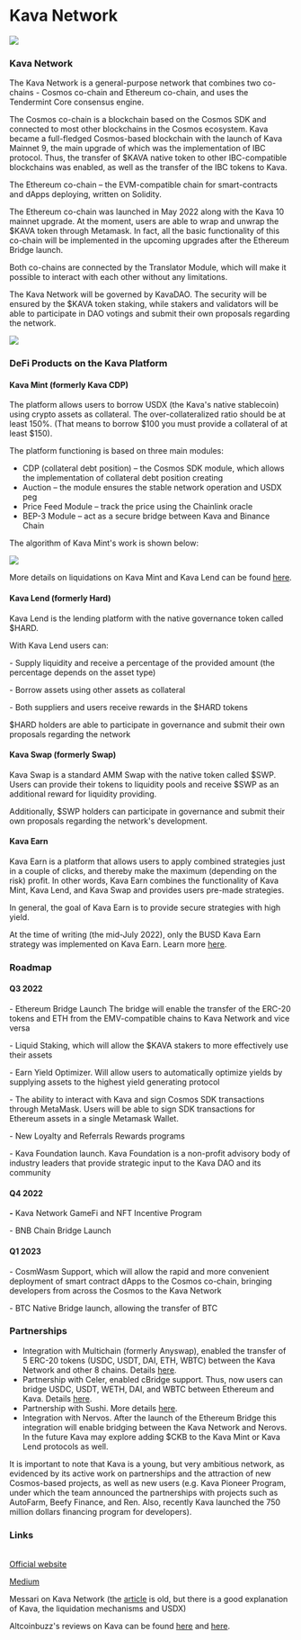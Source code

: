 # Kava Network

![](https://img1.teletype.in/files/c4/79/c4791d3a-8d81-444c-a41e-5513070c0cb5.png)

### Kava Network

The Kava Network is a general-purpose network that combines two co-chains - Cosmos co-chain and Ethereum co-chain, and uses the Tendermint Core consensus engine.

The Cosmos co-chain is a blockchain based on the Cosmos SDK and connected to most other blockchains in the Cosmos ecosystem. Kava became a full-fledged Cosmos-based blockchain with the launch of Kava Mainnet 9, the main upgrade of which was the implementation of IBC protocol. Thus, the transfer of $KAVA native token to other IBC-compatible blockchains was enabled, as well as the transfer of the IBC tokens to Kava.

The Ethereum co-chain – the EVM-compatible chain for smart-contracts and dApps deploying, written on Solidity.

The Ethereum co-chain was launched in May 2022 along with the Kava 10 mainnet upgrade. At the moment, users are able to wrap and unwrap the $KAVA token through Metamask. In fact, all the basic functionality of this co-chain will be implemented in the upcoming upgrades after the Ethereum Bridge launch.

Both co-chains are connected by the Translator Module, which will make it possible to interact with each other without any limitations.

The Kava Network will be governed by KavaDAO. The security will be ensured by the $KAVA token staking, while stakers and validators will be able to participate in DAO votings and submit their own proposals regarding the network.

![](https://telegra.ph/file/84439a459c4679b6c1559.png)

### DeFi Products on the Kava Platform

#### **Kava Mint** (formerly Kava CDP)&#x20;

The platform allows users to borrow USDX (the Kava's native stablecoin) using crypto assets as collateral. The over-collateralized ratio should be at least 150%. (That means to borrow $100 you must provide a collateral of at least $150).&#x20;

The platform functioning is based on three main modules:

* CDP (collateral debt position) – the Cosmos SDK module, which allows the implementation of collateral debt position creating
* Auction – the module ensures the stable network operation and USDX peg
* Price Feed Module – track the price using the Chainlink oracle
* BEP-3 Module – act as a secure bridge between Kava and Binance Chain&#x20;

The algorithm of Kava Mint's work is shown below:

![](https://telegra.ph/file/573f98765d03964fd1062.png)

More details on liquidations on Kava Mint and Kava Lend can be found [here](https://medium.com/kava-labs/liquidation-on-kava-and-hard-f5122d9fac58).

#### **Kava Lend (formerly Hard)**

Kava Lend is the lending platform with the native governance token called $HARD.

With Kava Lend users can:

\- Supply liquidity and receive a percentage of the provided amount (the percentage depends on the asset type)

\- Borrow assets using other assets as collateral

\- Both suppliers and users receive rewards in the $HARD tokens

$HARD holders are able to participate in governance and submit their own proposals regarding the network&#x20;

#### **Kava Swap (formerly Swap)**

Kava Swap is a standard AMM Swap with the native token called $SWP. Users can provide their tokens to liquidity pools and receive $SWP as an additional reward for liquidity providing.

Additionally, $SWP holders can participate in governance and submit their own proposals regarding the network's development.

#### **Kava Earn**

Kava Earn is a platform that allows users to apply combined strategies just in a couple of clicks, and thereby make the maximum (depending on the risk) profit. In other words, Kava Earn combines the functionality of Kava Mint, Kava Lend, and Kava Swap and provides users pre-made strategies.

In general, the goal of Kava Earn is to provide secure strategies with high yield.

At the time of writing (the mid-July 2022), only the BUSD Kava Earn strategy was implemented on Kava Earn. Learn more [here](https://medium.com/kava-labs/introducing-kava-earn-816078fb4ca).

### Roadmap

#### **Q3 2022**

\- Ethereum Bridge Launch The bridge will enable the transfer of the ERC-20 tokens and ETH from the EMV-compatible chains to Kava Network and vice versa

\- Liquid Staking, which will allow the $KAVA stakers to more effectively use their assets

\- Earn Yield Optimizer. Will allow users to automatically optimize yields by supplying assets to the highest yield generating protocol

\- The ability to interact with Kava and sign Cosmos SDK transactions through MetaMask. Users will be able to sign SDK transactions for Ethereum assets in a single Metamask Wallet.

\- New Loyalty and Referrals Rewards programs

\- Kava Foundation launch. Kava Foundation is a non-profit advisory body of industry leaders that provide strategic input to the Kava DAO and its community

#### **Q4 2022**

**-** Kava Network GameFi and NFT Incentive Program

\- BNB Chain Bridge Launch

#### **Q1 2023**

\- CosmWasm Support, which will allow the rapid and more convenient deployment of smart contract dApps to the Cosmos co-chain, bringing developers from across the Cosmos to the Kava Network

\- BTC Native Bridge launch, allowing the transfer of BTC

### **Partnerships**

* Integration with Multichain (formerly Anyswap), enabled the transfer of 5 ERC-20 tokens (USDC, USDT, DAI, ETH, WBTC) between the Kava Network and other 8 chains. Details [here](https://medium.com/multichainorg/multichain-integrates-with-kava-network-448b7a37d184).
* Partnership with Celer, enabled cBridge support. Thus, now users can bridge USDC, USDT, WETH, DAI, and WBTC between Ethereum and Kava. Details [here](https://medium.com/kava-labs/kava-partners-with-celer-cbridge-to-enable-cross-chain-asset-transfers-3f75efbaed3c).
* Partnership with Sushi. More details [here](https://medium.com/kava-labs/sushi-joins-the-kava-rise-program-with-a-combined-14m-allocation-5fd544defbdchttps://medium.com/kava-labs/sushi-joins-the-kava-rise-program-with-a-combined-14m-allocation-5fd544defbdc).
* Integration with Nervos. After the launch of the Ethereum Bridge this integration will enable bridging between the Kava Network and Nerovs. In the future Kava may explore adding $CKB to the Kava Mint or Kava Lend protocols as well.

It is important to note that Kava is a young, but very ambitious network, as evidenced by its active work on partnerships and the attraction of new Cosmos-based projects, as well as new users (e.g. Kava Pioneer Program, under which the team announced the partnerships with projects such as AutoFarm, Beefy Finance, and Ren. Also, recently Kava launched the 750 million dollars financing program for developers).

### **Links**

[\
Official website ](https://www.kava.io/)

[Medium](https://medium.com/kava-labs/latest)&#x20;

Messari on Kava Network (the [article](https://messari.io/article/can-kava-become-a-leading-financial-services-provider-in-defi) is old, but there is a good explanation of Kava, the liquidation mechanisms and USDX)

Altcoinbuzz's reviews on Kava can be found [here](https://www.altcoinbuzz.io/reviews/altcoin-projects/kava-what-the-new-rebranding-means-to-the-protocol/) and [here](https://www.altcoinbuzz.io/cryptocurrency-news/partnerships/kava-protocol-expanding-the-boundary-of-defi/).

